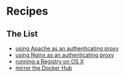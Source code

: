 <!--[metadata]>
+++
title = "Recipes"
description = "Registry Recipes"
keywords = ["registry, on-prem, images, tags, repository, distribution"]
type = "menu"
[menu.main]
identifier="smn_recipes"
parent="smn_registry"
weight=6
+++
<![end-metadata]-->

# Recipes

## The List

 * [using Apache as an authenticating proxy](apache.md)
 * [using Nginx as an authenticating proxy](nginx.md)
 * [running a Registry on OS X](osx-setup-guide.md)
 * [mirror the Docker Hub](mirror.md)
